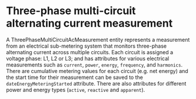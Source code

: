 # Three-phase multi-circuit alternating current measurement

A ThreePhaseMultiCircuitAcMeasurement entity represents a measurement from
an electrical sub-metering system that monitors three-phase alternating
current across multiple circuits. Each circuit is assigned a voltage phase:
L1, L2 or L3; and has attributes for various electrical measurements such
as `current`, `power`, `energy`, `frequency`, and `harmonics`. There are 
cumulative metering values for each circuit (e.g. net energy) and the start
time for their measurement can be saved to the `dateEnergyMeteringStarted`
attribute. There are also attributes for different power and energy types
(`active`, `reactive` and `apparent`).
